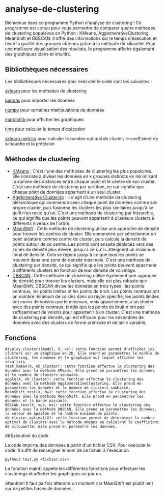 # analyse-de-clustering
Bienvenue dans ce programme Python d'analyse de clustering ! Ce programme est conçu pour vous permettre de comparer quatre méthodes de clustering populaires en Python : KMeans, AgglomerativeClustering, MeanShift et DBSCAN. Il offre des informations sur le temps d'exécution et teste la qualité des groupes obtenus grâce à la méthode de silouette. Pour une meilleure visualisation des résultats, le programme affiche également des graphiques clairs et intuitifs.

## Bibliothèques nécessaires

Les bibliothèques nécessaires pour exécuter le code sont les suivantes :

[sklearn](https://scikit-learn.org/stable/) pour les méthodes de clustering

[pandas](https://pandas.pydata.org/) pour importer les données

[numpy](https://numpy.org/) pour certaines manipulations de données

[matplotlib](https://matplotlib.org/) pour afficher les graphiques

[time](https://docs.python.org/fr/3/library/time.html) pour calculer le temps d'exécution

[sklearn.metrics](https://scikit-learn.org/stable/modules/model_evaluation.html) pour calculer le nombre optimal de cluster, le coefficient de silhouette et la précision
    
## Méthodes de clustering 
* [KMeans](https://fr.wikipedia.org/wiki/K-moyennes) : C'est l'une des méthodes de clustering les plus populaires. Elle consiste à diviser les données en k groupes distincts en minimisant la somme des distances entre chaque point et le centre de son cluster. C'est une méthode de clustering par partition, ce qui signifie que chaque point de données appartient à un seul cluster.
* [Agglomerative Clustering](https://en.wikipedia.org/wiki/Hierarchical_clustering) : Il s'agit d'une méthode de clustering hiérarchique qui commence avec chaque point de données comme son propre cluster, puis fusionne les clusters les plus similaires jusqu'à ce qu'il n'en reste qu'un. C'est une méthode de clustering par hiérarchie, ce qui signifie que les points peuvent appartenir à plusieurs clusters à différents niveaux de l'arbre.
* [MeanShift](https://en.wikipedia.org/wiki/Mean_shift) : Cette méthode de clustering utilise une approche de densité pour trouver les centres de cluster. Elle commence par sélectionner un point aléatoire comme centre de cluster, puis calcule la densité de points autour de ce centre. Les points sont ensuite déplacés vers des zones de densité plus élevée, jusqu'à ce qu'ils atteignent un maximum local de densité. Cela se répète jusqu'à ce que tous les points se trouvent dans une zone de densité maximale. C'est une méthode de clustering par densité, ce qui signifie que les points peuvent appartenir à différents clusters en fonction de leur densité de voisinage.
* [DBSCAN](https://fr.wikipedia.org/wiki/DBSCAN) : Cette méthode de clustering utilise également une approche de densité pour trouver les clusters, mais elle est plus robuste que MeanShift. DBSCAN divise les données en trois types : les points centraux, les points limites et les points de bruit. Les points centraux ont un nombre minimum de voisins dans un rayon spécifié, les points limites ont moins de voisins que le minimum, mais appartiennent à un cluster avec des points centraux, tandis que les points de bruit n'ont pas suffisamment de voisins pour appartenir à un cluster. C'est une méthode de clustering par densité, qui est efficace pour les ensembles de données avec des clusters de forme arbitraire et de taille variable.



## Fonctions

    display_clusters(model, X, ax): cette fonction permet d'afficher les clusters sur un graphique en 2D. Elle prend en paramètres le modèle de clustering, les données et le graphique sur lequel afficher les résultats.
    test_kmean(X, nb_cluster): cette fonction effectue le clustering des données avec la méthode KMeans. Elle prend en paramètres les données et le nombre de clusters souhaité.
    agglo(X, nb_cluster): cette fonction effectue le clustering des données avec la méthode AgglomerativeClustering. Elle prend en paramètres les données et le nombre de clusters souhaité.
    MeanShift_test(X, bw): cette fonction effectue le clustering des données avec la méthode MeanShift. Elle prend en paramètres les données et la bande passante.
    DBSCAN_test(X, eps, ms): cette fonction effectue le clustering des données avec la méthode DBSCAN. Elle prend en paramètres les données, la valeur de epsilon et le nombre minimum de points.
    nb_cluster_optimal(X): cette fonction permet de déterminer le nombre optimal de clusters avec la méthode KMeans en calculant le coefficient de silhouette. Elle prend en paramètre les données.

##Exécution du code

Le code importe des données à partir d'un fichier CSV. Pour exécuter le code, il suffit de renseigner le nom de ce fichier à l'exécution.

```
python3 test.py <fichier.csv>
```

La fonction main() appelle les différentes fonctions pour effectuer les clusterings et afficher les graphiques un par un.

Attention! Il faut parfois attendre un moment car MeanShift est plutôt lent sur de petites bases de données.




